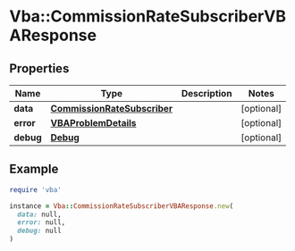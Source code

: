 # Vba::CommissionRateSubscriberVBAResponse

## Properties

| Name | Type | Description | Notes |
| ---- | ---- | ----------- | ----- |
| **data** | [**CommissionRateSubscriber**](CommissionRateSubscriber.md) |  | [optional] |
| **error** | [**VBAProblemDetails**](VBAProblemDetails.md) |  | [optional] |
| **debug** | [**Debug**](Debug.md) |  | [optional] |

## Example

```ruby
require 'vba'

instance = Vba::CommissionRateSubscriberVBAResponse.new(
  data: null,
  error: null,
  debug: null
)
```

